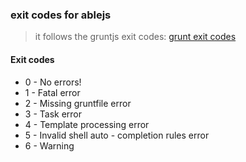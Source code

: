 ### exit codes for ablejs

>it follows the gruntjs exit codes: [grunt exit codes](http://gruntjs.com/api/exit-codes)

#### Exit codes

* 0 - No errors! 
* 1 - Fatal error
* 2 - Missing gruntfile error
* 3 - Task error
* 4 - Template processing error
* 5 - Invalid shell auto - completion rules error
* 6 - Warning

